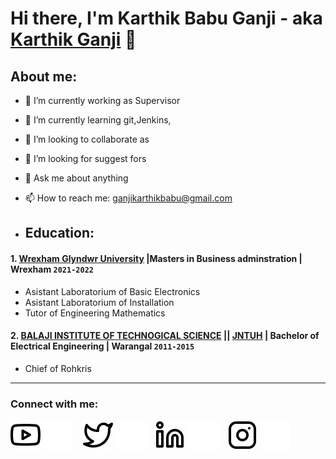 # Hi there, I'm Karthik Babu Ganji - aka [Karthik Ganji](https://www.youtube.com/channel/UC52Zm8Eqyy6EYD39HENpTTA) 👋
## About me:
- 🔭 I’m currently working as Supervisor
- 🌱 I’m currently learning git,Jenkins,
- 👯 I’m looking to collaborate as 
- 🤔 I’m looking for suggest fors
- 💬 Ask me about anything
- 📫 How to reach me: ganjikarthikbabu@gmail.com

- ## Education:

#### 1. [Wrexham Glyndwr University](https://www.wrexham.ac.uk) |Masters in Business adminstration | Wrexham `2021-2022`
   - Asistant Laboratorium of Basic Electronics
   - Asistant Laboratorium of Installation
   - Tutor of Engineering Mathematics
 #### 2. [BALAJI INSTITUTE OF TECHNOGICAL SCIENCE](https://www.bitswgl.ac.in) || [JNTUH](https://www.jntuh.ac.in) | Bachelor of Electrical Engineering  | Warangal `2011-2015`
   - Chief of Rohkris
---
### Connect with me:

[![website](./img/youtube-light.svg)](https://www.youtube.com/channel/UC52Zm8Eqyy6EYD39HENpTTA#gh-light-mode-only)
[![website](./img/youtube-dark.svg)](https://www.youtube.com/channel/UC52Zm8Eqyy6EYD39HENpTTA#gh-dark-mode-only)
&nbsp;&nbsp;
[![website](./img/twitter-light.svg)](https://twitter.com/ganji_karthik#gh-light-mode-only)
[![website](./img/twitter-dark.svg)](https://twitter.com/ganji_karthik#gh-dark-mode-only)
&nbsp;&nbsp;
[![website](./img/linkedin-light.svg)](https://www.linkedin.com/in/karthikbabuganji#gh-light-mode-only)
[![website](./img/linkedin-dark.svg)](https://www.linkedin.com/in/karthikbabuganji#gh-dark-mode-only)
&nbsp;&nbsp;
[![website](./img/instagram-light.svg)](https://instagram.com/karthikbabu_gk#gh-light-mode-only)
[![website](./img/instagram-dark.svg)](https://instagram.com/karthikbabu_gk#gh-dark-mode-only)



[webdev]: https://github.com/karthikganji/karthikganji

